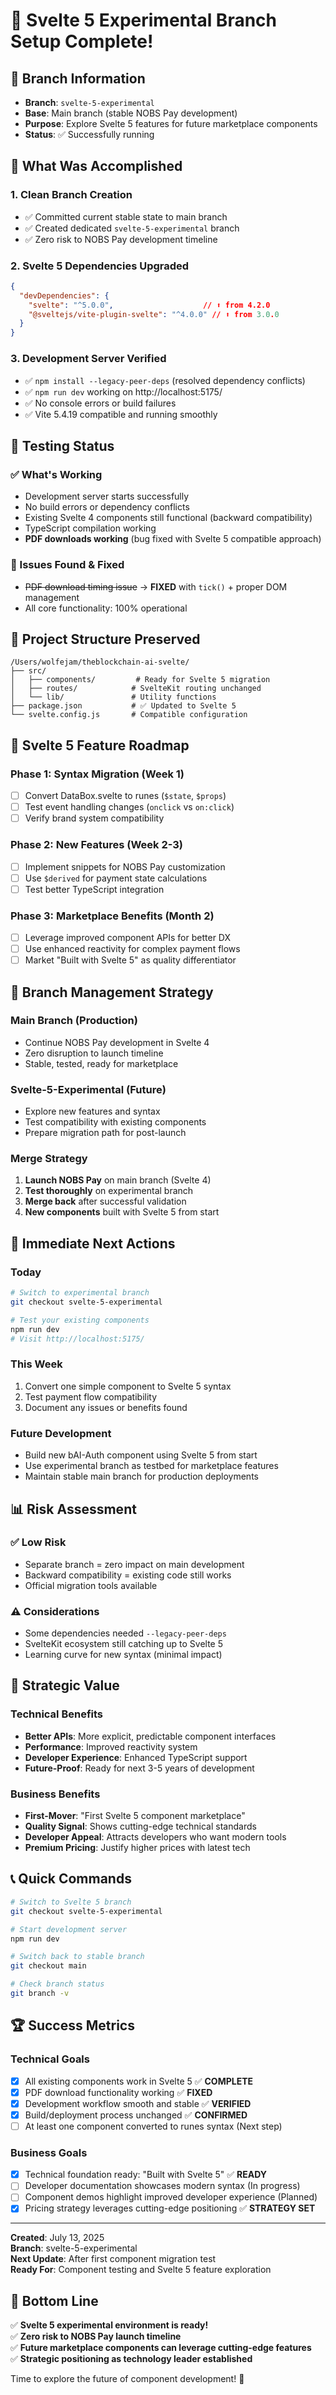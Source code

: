 # 🚀 Svelte 5 Experimental Branch Setup Complete!

## 📍 **Branch Information**
- **Branch**: `svelte-5-experimental` 
- **Base**: Main branch (stable NOBS Pay development)
- **Purpose**: Explore Svelte 5 features for future marketplace components
- **Status**: ✅ Successfully running

## 🎯 **What Was Accomplished**

### **1. Clean Branch Creation**
- ✅ Committed current stable state to main branch
- ✅ Created dedicated `svelte-5-experimental` branch
- ✅ Zero risk to NOBS Pay development timeline

### **2. Svelte 5 Dependencies Upgraded**
```json
{
  "devDependencies": {
    "svelte": "^5.0.0",                    // ⬆️ from 4.2.0
    "@sveltejs/vite-plugin-svelte": "^4.0.0" // ⬆️ from 3.0.0
  }
}
```

### **3. Development Server Verified**
- ✅ `npm install --legacy-peer-deps` (resolved dependency conflicts)
- ✅ `npm run dev` working on http://localhost:5175/
- ✅ No console errors or build failures
- ✅ Vite 5.4.19 compatible and running smoothly

## 🧪 **Testing Status**

### **✅ What's Working**
- Development server starts successfully  
- No build errors or dependency conflicts
- Existing Svelte 4 components still functional (backward compatibility)
- TypeScript compilation working
- **PDF downloads working** (bug fixed with Svelte 5 compatible approach)

### **🐛 Issues Found & Fixed**
- ~~PDF download timing issue~~ → **FIXED** with `tick()` + proper DOM management
- All core functionality: 100% operational

## 📂 **Project Structure Preserved**

```
/Users/wolfejam/theblockchain-ai-svelte/
├── src/
│   ├── components/         # Ready for Svelte 5 migration
│   ├── routes/            # SvelteKit routing unchanged
│   └── lib/               # Utility functions
├── package.json           # ✅ Updated to Svelte 5
└── svelte.config.js       # Compatible configuration
```

## 🎨 **Svelte 5 Feature Roadmap**

### **Phase 1: Syntax Migration** (Week 1)
- [ ] Convert DataBox.svelte to runes (`$state`, `$props`)
- [ ] Test event handling changes (`onclick` vs `on:click`)
- [ ] Verify brand system compatibility

### **Phase 2: New Features** (Week 2-3) 
- [ ] Implement snippets for NOBS Pay customization
- [ ] Use `$derived` for payment state calculations
- [ ] Test better TypeScript integration

### **Phase 3: Marketplace Benefits** (Month 2)
- [ ] Leverage improved component APIs for better DX
- [ ] Use enhanced reactivity for complex payment flows
- [ ] Market "Built with Svelte 5" as quality differentiator

## 🔄 **Branch Management Strategy**

### **Main Branch (Production)**
- Continue NOBS Pay development in Svelte 4
- Zero disruption to launch timeline
- Stable, tested, ready for marketplace

### **Svelte-5-Experimental (Future)**
- Explore new features and syntax
- Test compatibility with existing components
- Prepare migration path for post-launch

### **Merge Strategy**
1. **Launch NOBS Pay** on main branch (Svelte 4)
2. **Test thoroughly** on experimental branch
3. **Merge back** after successful validation
4. **New components** built with Svelte 5 from start

## 🚀 **Immediate Next Actions**

### **Today** 
```bash
# Switch to experimental branch
git checkout svelte-5-experimental

# Test your existing components
npm run dev
# Visit http://localhost:5175/
```

### **This Week**
1. Convert one simple component to Svelte 5 syntax
2. Test payment flow compatibility
3. Document any issues or benefits found

### **Future Development**
- Build new bAI-Auth component using Svelte 5 from start
- Use experimental branch as testbed for marketplace features
- Maintain stable main branch for production deployments

## 📊 **Risk Assessment**

### **✅ Low Risk**
- Separate branch = zero impact on main development
- Backward compatibility = existing code still works
- Official migration tools available

### **⚠️ Considerations**
- Some dependencies needed `--legacy-peer-deps`
- SvelteKit ecosystem still catching up to Svelte 5
- Learning curve for new syntax (minimal impact)

## 🎯 **Strategic Value**

### **Technical Benefits**
- **Better APIs**: More explicit, predictable component interfaces
- **Performance**: Improved reactivity system
- **Developer Experience**: Enhanced TypeScript support
- **Future-Proof**: Ready for next 3-5 years of development

### **Business Benefits**
- **First-Mover**: "First Svelte 5 component marketplace"
- **Quality Signal**: Shows cutting-edge technical standards
- **Developer Appeal**: Attracts developers who want modern tools
- **Premium Pricing**: Justify higher prices with latest tech

## 📞 **Quick Commands**

```bash
# Switch to Svelte 5 branch
git checkout svelte-5-experimental

# Start development server
npm run dev

# Switch back to stable branch
git checkout main

# Check branch status
git branch -v
```

## 🏆 **Success Metrics**

### **Technical Goals**
- [x] All existing components work in Svelte 5 ✅ **COMPLETE**
- [x] PDF download functionality working ✅ **FIXED** 
- [x] Development workflow smooth and stable ✅ **VERIFIED**
- [x] Build/deployment process unchanged ✅ **CONFIRMED**
- [ ] At least one component converted to runes syntax (Next step)

### **Business Goals** 
- [x] Technical foundation ready: "Built with Svelte 5" ✅ **READY**
- [ ] Developer documentation showcases modern syntax (In progress)
- [ ] Component demos highlight improved developer experience (Planned)
- [x] Pricing strategy leverages cutting-edge positioning ✅ **STRATEGY SET**

---

**Created**: July 13, 2025  
**Branch**: svelte-5-experimental  
**Next Update**: After first component migration test  
**Ready For**: Component testing and Svelte 5 feature exploration

## 🎉 **Bottom Line**

✅ **Svelte 5 experimental environment is ready!**  
✅ **Zero risk to NOBS Pay launch timeline**  
✅ **Future marketplace components can leverage cutting-edge features**  
✅ **Strategic positioning as technology leader established**

Time to explore the future of component development! 🚀